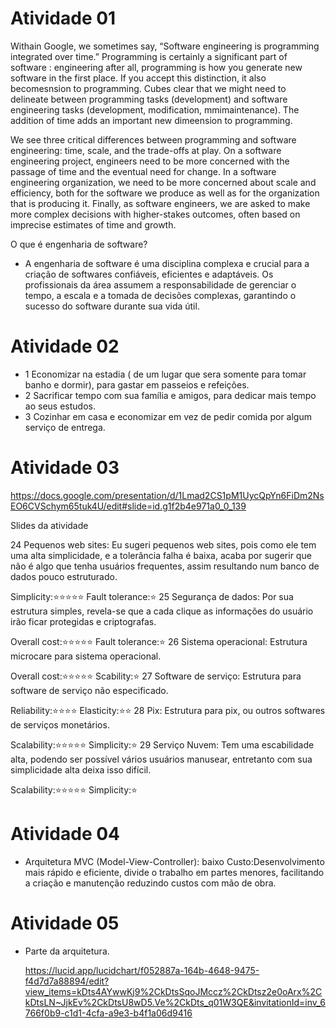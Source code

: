# Atividade 01

Withain Google, we sometimes say, “Software engineering is programming integrated over time.” Programming is certainly a significant part of software : engineering after all, programming is how you generate new software in the first place. If you accept this distinction, it also becomesnsion to programming. Cubes clear that we might need to delineate between programming tasks (development) and software engineering tasks (development, modification, mmimaintenance). The addition of time adds an important new dimeension to programming.



We see three critical differences between programming and software engineering: time, scale, and the trade-offs at play. On a software engineering project, engineers need to be more concerned with the passage of time and the eventual need for change. In a software engineering organization, we need to be more concerned about scale and efficiency, both for the software we produce as well as for the organization that is producing it. Finally, as software engineers, we are asked to make more complex decisions with higher-stakes outcomes, often based on imprecise estimates of time and growth.

O que é engenharia de software?

- A engenharia de software é uma disciplina complexa e crucial para a criação de softwares confiáveis, eficientes e adaptáveis. Os profissionais da área assumem a responsabilidade de gerenciar o tempo, a escala e a tomada de decisões complexas, garantindo o sucesso do software durante sua vida útil.




# Atividade 02

- 1 Economizar na estadia ( de um lugar que sera somente para tomar banho e dormir), para gastar em passeios e refeições.
- 2 Sacrificar tempo com sua família e amigos, para dedicar mais tempo ao seus estudos.
- 3 Cozinhar em casa e economizar em vez de pedir comida por algum serviço de entrega.

  

# Atividade 03

https://docs.google.com/presentation/d/1Lmad2CS1pM1UycQpYn6FiDm2NsEO6CVSchym65tuk4U/edit#slide=id.g1f2b4e971a0_0_139

Slides da atividade 

24 Pequenos web sites: Eu sugeri pequenos web sites, pois como ele tem uma alta simplicidade, e a tolerância falha é baixa, acaba por sugerir que não é algo que tenha usuários frequentes, assim resultando num banco de dados pouco estruturado.

Simplicity:⭐⭐⭐⭐⭐
Fault tolerance:⭐
25 Segurança de dados: Por sua estrutura simples, revela-se que a cada clique as informações do usuário irão ficar protegidas e criptografas.

Overall cost:⭐⭐⭐⭐⭐
Fault tolerance:⭐
26 Sistema operacional: Estrutura microcare para sistema operacional.

Overall cost:⭐⭐⭐⭐⭐
Scability:⭐
27 Software de serviço: Estrutura para software de serviço não especificado.

Reliability:⭐⭐⭐⭐
Elasticity:⭐⭐
28 Pix: Estrutura para pix, ou outros softwares de serviços monetários.

Scalability:⭐⭐⭐⭐⭐
Simplicity:⭐
29 Serviço Nuvem: Tem uma escabilidade alta, podendo ser possível vários usuários manusear, entretanto com sua simplicidade alta deixa isso difícil.

Scalability:⭐⭐⭐⭐⭐
Simplicity:⭐



# Atividade 04

- Arquitetura MVC (Model-View-Controller): baixo Custo:Desenvolvimento mais rápido e eficiente,
divide o trabalho em partes menores, facilitando a criação e manutenção reduzindo custos com mão de obra.



# Atividade 05

- Parte da arquitetura.
  
  https://lucid.app/lucidchart/f052887a-164b-4648-9475-f4d7d7a88894/edit?view_items=kDts4AYwwKj9%2CkDtsSqoJMccz%2CkDtsz2e0oArx%2CkDtsLN~JjkEv%2CkDtsU8wD5.Ve%2CkDts_q01W3QE&invitationId=inv_6766f0b9-c1d1-4cfa-a9e3-b4f1a06d9416




